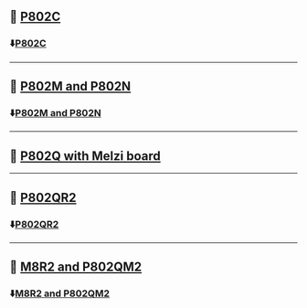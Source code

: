 ## :file_folder: [P802C](./P802C/)
### :arrow_down:[P802C](./P802C.zip)

----
## :file_folder: [P802M and P802N](./P802M%26P802N/)
### :arrow_down:[P802M and P802N](./P802M%26P802N.zip)

----
## :file_folder: [P802Q with Melzi board](./P802Q_Melzi/)

----
## :file_folder: [P802QR2](./P802QR2/)
### :arrow_down:[P802QR2](./P802QR2.zip)

----
## :file_folder: [M8R2 and P802QM2](./M8R2%26P802QM2/)
### :arrow_down:[M8R2 and P802QM2](./M8R2%26P802QM2.zip)








